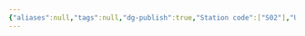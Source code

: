 ```yaml
---
{"aliases":null,"tags":null,"dg-publish":true,"Station code":["S02"],"Universal Name":"","permalink":"/narrative/locations/worlds/linett/","dgPassFrontmatter":true}
---
```


